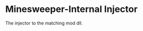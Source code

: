 Minesweeper-Internal Injector
===============================
The injector to the matching mod dll.
